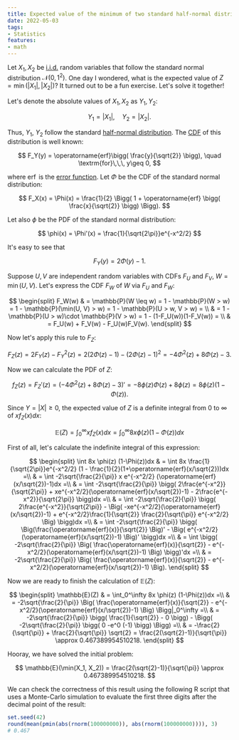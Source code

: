 ```yaml
---
title: Expected value of the minimum of two standard half-normal distributions
date: 2022-05-03
tags:
- Statistics
features:
- math
---
```


Let $X_1, X_2$ be [i.i.d.](https://en.wikipedia.org/wiki/Independent_and_identically_distributed_random_variables)
  random variables that follow the standard normal distribution $\mathcal{N}(0,1^2)$.
One day I wondered, what is the expected value of $Z = \min(|X_1|, |X_2|)$?
It turned out to be a fun exercise.
Let's solve it together!

<!--more-->

Let's denote the absolute values of $X_1, X_2$ as $Y_1, Y_2$:

$$
Y_1=|X_1|, \quad Y_2=|X_2|.
$$

Thus, $Y_1$, $Y_2$ follow
  the standard [half-normal distribution](https://en.wikipedia.org/wiki/Half-normal_distribution).
The [CDF](https://en.wikipedia.org/wiki/Cumulative_distribution_function) of this distribution is well known:

$$
F_Y(y) = \operatorname{erf}\bigg( \frac{y}{\sqrt{2}} \bigg), \quad \textrm{for}\,\,\, y\geq 0,
$$

where $\operatorname{erf}$ is the [error function](https://en.wikipedia.org/wiki/Error_function).
Let $\Phi$ be the CDF of the standard normal distribution:

$$
F_X(x) = \Phi(x) = \frac{1}{2} \Bigg( 1 + \operatorname{erf} \bigg( \frac{x}{\sqrt{2}} \bigg) \Bigg).
$$

Let also $\phi$ be the PDF of the standard normal distribution:

$$
\phi(x) = \Phi'(x) = \frac{1}{\sqrt{2\pi}}e^{-x^2/2}
$$

It's easy to see that

$$
F_Y(y) = 2\Phi(y)-1.
$$

Suppose $U, V$ are independent random variables with CDFs $F_U$ and $F_V$, $W = \min(U,V)$.
Let's express the CDF $F_W$ of $W$ via $F_U$ and $F_W$:

$$
\begin{split}
F_W(w) & =
  \mathbb{P}(W \leq w) =
  1 - \mathbb{P}(W > w) =
  1 - \mathbb{P}(\min(U, V) > w) =
  1 - \mathbb{P}(U > w, V > w) = \\
  & = 1 - \mathbb{P}(U > w)\cdot \mathbb{P}(V > w) =
  1 - (1-F_U(w))(1-F_V(w)) = \\
  & = F_U(w) + F_V(w) - F_U(w)F_V(w).
\end{split}
$$

Now let's apply this rule to $F_Z$:

$$
F_Z(z) = 2F_Y(z) - F_Y^2(z) = 2(2\Phi(z) - 1) - (2\Phi(z) - 1)^2 = -4\Phi^2(z)+8\Phi(z)-3.
$$

Now we can calculate the PDF of $Z$:

$$
f_Z(z) = F_Z'(z) = (-4\Phi^2(z)+8\Phi(z)-3)' = -8\phi(z)\Phi(z)+8\phi(z) = 8\phi(z) (1-\Phi(z)).
$$

Since $Y = |X|\geq 0$, the expected value of $Z$ is a definite integral from $0$ to $\infty$ of $xf_Z(x)dx$:

$$
\mathbb{E}(Z) =
  \int_0^\infty xf_Z(x)dx = 
  \int_0^\infty 8x \phi(z) (1-\Phi(z))dx
$$

First of all, let's calculate the indefinite integral of this expression:

$$
\begin{split}
\int 8x \phi(z) (1-\Phi(z))dx & =
  \int 8x \frac{1}{\sqrt{2\pi}}e^{-x^2/2} (1 - \frac{1}{2}(1+\operatorname{erf}(x/\sqrt{2}))dx =\\
  & = \int -2\sqrt{\frac{2}{\pi}} x e^{-x^2/2} (\operatorname{erf}(x/\sqrt{2})-1)dx =\\
  & = \int -2\sqrt{\frac{2}{\pi}} \bigg( 2\frac{e^{-x^2}}{\sqrt{2\pi}} + xe^{-x^2/2}(\operatorname{erf}(x/\sqrt{2})-1) - 2\frac{e^{-x^2}}{\sqrt{2\pi}} \bigg)dx =\\
  & = \int -2\sqrt{\frac{2}{\pi}} \bigg( 2\frac{e^{-x^2}}{\sqrt{2\pi}} - \Big( -xe^{-x^2/2}(\operatorname{erf}(x/\sqrt{2})-1) + e^{-x^2/2}\frac{1}{\sqrt{2}} \frac{2}{\sqrt{\pi}} e^{-x^2/2} \Big) \bigg)dx =\\
  & = \int -2\sqrt{\frac{2}{\pi}} \bigg( \Big(\frac{\operatorname{erf}(x)}{\sqrt{2}} \Big)' - \Big( e^{-x^2/2} (\operatorname{erf}(x/\sqrt{2})-1) \Big)' \bigg)dx =\\
  & = \int \bigg( -2\sqrt{\frac{2}{\pi}} \Big( \frac{\operatorname{erf}(x)}{\sqrt{2}} - e^{-x^2/2}(\operatorname{erf}(x/\sqrt{2})-1) \Big) \bigg)'dx =\\
  & = -2\sqrt{\frac{2}{\pi}} \Big( \frac{\operatorname{erf}(x)}{\sqrt{2}} - e^{-x^2/2}(\operatorname{erf}(x/\sqrt{2})-1) \Big).
\end{split}
$$

Now we are ready to finish the calculation of $\mathbb{E}(Z)$:

$$
\begin{split}
\mathbb{E}(Z) & = \int_0^\infty 8x \phi(z) (1-\Phi(z))dx =\\
  & = -2\sqrt{\frac{2}{\pi}} \Big( \frac{\operatorname{erf}(x)}{\sqrt{2}} - e^{-x^2/2}(\operatorname{erf}(x/\sqrt{2})-1) \Big) \Bigg|_0^\infty =\\
  & = -2\sqrt{\frac{2}{\pi}} \bigg( \frac{1}{\sqrt{2}} - 0 \bigg) - \Bigg( -2\sqrt{\frac{2}{\pi}} \bigg( 0 -e^0 (-1) \bigg) \Bigg) =\\
  & = -\frac{2}{\sqrt{\pi}} + \frac{2}{\sqrt{\pi}} \sqrt{2}
  = \frac{2(\sqrt{2}-1)}{\sqrt{\pi}} \approx 0.467389954510218.
\end{split}
$$

Hooray, we have solved the initial problem:

$$
\mathbb{E}(\min(X_1, X_2)) = \frac{2(\sqrt{2}-1)}{\sqrt{\pi}} \approx 0.467389954510218.
$$

We can check the correctness of this result using the following R script
  that uses a Monte-Carlo simulation to evaluate the first three digits after the decimal point of the result:

```r
set.seed(42)
round(mean(pmin(abs(rnorm(100000000)), abs(rnorm(100000000)))), 3)
# 0.467
```
